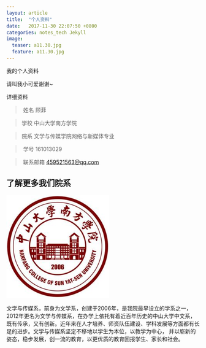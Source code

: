 ```yaml
---
layout: article
title:  "个人资料"
date:   2017-11-30 22:07:50 +0800
categories: notes_tech Jekyll
image:
  teaser: a11.30.jpg
  feature: a11.30.jpg
---
```

我的个人资料


请叫我小可爱谢谢~



详细资料
>  姓名
顾菲

> 学校
中山大学南方学院

>  院系
文学与传媒学院网络与新媒体专业

>  学号
161013029

>  联系邮箱
459521563@qq.com

## 了解更多我们院系
<img src="https://github.com/161013029/161013029.github.io/blob/master/images/xxlogo.jpg" >

文学与传媒系，前身为文学系，创建于2006年，是我院最早设立的学系之一，2012年更名为文学与传媒系，在办学上依托有着近百年历史的中山大学中文系，既有传承，又有创新。近年来在人才培养、师资队伍建设、学科发展等方面都有长足的进步。文学与传媒系坚定不移地以学生为本位，以教学为中心， 并以崭新的姿态，稳步发展，创一流的教育，以更优质的教育回报学生、家长和社会。

   


